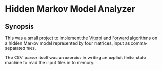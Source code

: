 # Hidden Markov Model Analyzer

## Synopsis

This was a small project to implement the [Viterbi](https://en.wikipedia.org/wiki/Viterbi_algorithm) and [Forward](https://en.wikipedia.org/wiki/Forward_algorithm)
algorithms on a hidden Markov model represented by four matrices, input as comma-separated files.

The CSV-parser itself was an exercise in writing an explicit finite-state machine to read the input files in to memory.
